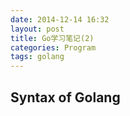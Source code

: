 ```yaml
---
date: 2014-12-14 16:32
layout: post
title: Go学习笔记(2)
categories: Program
tags: golang
---
```


## Syntax of Golang

